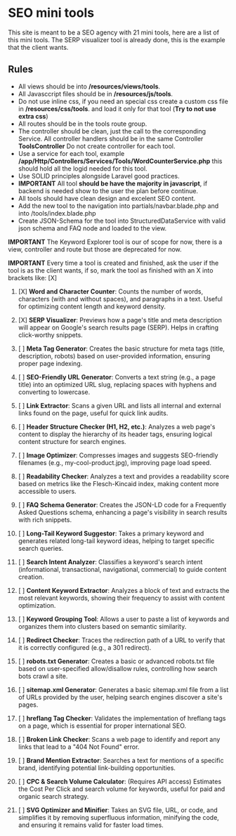 # SEO mini tools

This site is meant to be a SEO agency with 21 mini tools, here are a list of this mini tools. The SERP visualizer tool is already done, this is the example that the client wants.


## Rules

- All views should be into **/resources/views/tools**.
- All Javasccript files should be in **/resources/js/tools**.
- Do not use inline css, if you need an special css create a custom css file in **/resources/css/tools**. and load it only for that tool (**Try to not use extra css**)
- All routes should be in the tools route group.
- The controller should be clean, just the call to the corresponding Service. All controller handlers should be in the same Controller **ToolsController** Do not create controller for each tool.
- Use a service for each tool, example **/app/Http/Controllers/Services/Tools/WordCounterService.php** this should hold all the logid needed for this tool.
- Use SOLID principles alongside Laravel good practices.
- **IMPORTANT** All tool **should be have the majority in javascript**, if backend is needed show to the user the plan before continue.
- All tools should have clean design and excelent SEO content.
- Add the new tool to the navigation into partials/navbar.blade.php and into /tools/index.blade.php
- Create JSON-Schema for the tool into StructuredDataService with valid json schema and FAQ node and loaded to the view.

**IMPORTANT** The Keyword Explorer tool is our of scope for now, there is a view, controller and route but those are deprecated for now.

**IMPORTANT** Every time a tool is created and finished, ask the user if the tool is as the client wants, if so, mark the tool as finished with an X into brackets like: [X]

1. [X] **Word and Character Counter**: Counts the number of words, characters (with and without spaces), and paragraphs in a text. Useful for optimizing content length and keyword density.

2. [X] **SERP Visualizer**: Previews how a page's title and meta description will appear on Google's search results page (SERP). Helps in crafting click-worthy snippets.

3. [ ] **Meta Tag Generator**: Creates the basic structure for meta tags (title, description, robots) based on user-provided information, ensuring proper page indexing.

4. [ ] **SEO-Friendly URL Generator**: Converts a text string (e.g., a page title) into an optimized URL slug, replacing spaces with hyphens and converting to lowercase.

5. [ ] **Link Extractor**: Scans a given URL and lists all internal and external links found on the page, useful for quick link audits.

6. [ ] **Header Structure Checker (H1, H2, etc.)**: Analyzes a web page's content to display the hierarchy of its header tags, ensuring logical content structure for search engines.

7. [ ] **Image Optimizer**: Compresses images and suggests SEO-friendly filenames (e.g., my-cool-product.jpg), improving page load speed.

8. [ ] **Readability Checker**: Analyzes a text and provides a readability score based on metrics like the Flesch-Kincaid index, making content more accessible to users.

9. [ ] **FAQ Schema Generator**: Creates the JSON-LD code for a Frequently Asked Questions schema, enhancing a page's visibility in search results with rich snippets.

10. [ ] **Long-Tail Keyword Suggestor**: Takes a primary keyword and generates related long-tail keyword ideas, helping to target specific search queries.

11. [ ] **Search Intent Analyzer**: Classifies a keyword's search intent (informational, transactional, navigational, commercial) to guide content creation.

12. [ ] **Content Keyword Extractor**: Analyzes a block of text and extracts the most relevant keywords, showing their frequency to assist with content optimization.

13. [ ] **Keyword Grouping Tool**: Allows a user to paste a list of keywords and organizes them into clusters based on semantic similarity.

14. [ ] **Redirect Checker**: Traces the redirection path of a URL to verify that it is correctly configured (e.g., a 301 redirect).

15. [ ] **robots.txt Generator**: Creates a basic or advanced robots.txt file based on user-specified allow/disallow rules, controlling how search bots crawl a site.

16. [ ] **sitemap.xml Generator**: Generates a basic sitemap.xml file from a list of URLs provided by the user, helping search engines discover a site's pages.

17. [ ] **hreflang Tag Checker**: Validates the implementation of hreflang tags on a page, which is essential for proper international SEO.

18. [ ] **Broken Link Checker**: Scans a web page to identify and report any links that lead to a "404 Not Found" error.

19. [ ] **Brand Mention Extractor**: Searches a text for mentions of a specific brand, identifying potential link-building opportunities.

20. [ ] **CPC & Search Volume Calculator**: (Requires API access) Estimates the Cost Per Click and search volume for keywords, useful for paid and organic search strategy.

21. [ ] **SVG Optimizer and Minifier**: Takes an SVG file, URL, or code, and simplifies it by removing superfluous information, minifying the code, and ensuring it remains valid for faster load times.